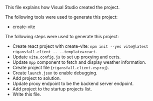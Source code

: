 This file explains how Visual Studio created the project.

The following tools were used to generate this project:
- create-vite

The following steps were used to generate this project:
- Create react project with create-vite: `npm init --yes vite@latest rigansfall.client -- --template=react`.
- Update `vite.config.js` to set up proxying and certs.
- Update `App` component to fetch and display weather information.
- Create project file (`rigansfall.client.esproj`).
- Create `launch.json` to enable debugging.
- Add project to solution.
- Update proxy endpoint to be the backend server endpoint.
- Add project to the startup projects list.
- Write this file.

